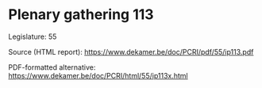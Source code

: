 # Plenary gathering 113

Legislature: 55

Source (HTML report): https://www.dekamer.be/doc/PCRI/pdf/55/ip113.pdf

PDF-formatted alternative: https://www.dekamer.be/doc/PCRI/html/55/ip113x.html

